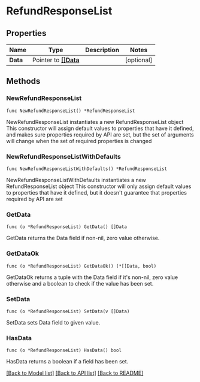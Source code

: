 # RefundResponseList

## Properties

Name | Type | Description | Notes
------------ | ------------- | ------------- | -------------
**Data** | Pointer to [**[]Data**](Data.md) |  | [optional] 

## Methods

### NewRefundResponseList

`func NewRefundResponseList() *RefundResponseList`

NewRefundResponseList instantiates a new RefundResponseList object
This constructor will assign default values to properties that have it defined,
and makes sure properties required by API are set, but the set of arguments
will change when the set of required properties is changed

### NewRefundResponseListWithDefaults

`func NewRefundResponseListWithDefaults() *RefundResponseList`

NewRefundResponseListWithDefaults instantiates a new RefundResponseList object
This constructor will only assign default values to properties that have it defined,
but it doesn't guarantee that properties required by API are set

### GetData

`func (o *RefundResponseList) GetData() []Data`

GetData returns the Data field if non-nil, zero value otherwise.

### GetDataOk

`func (o *RefundResponseList) GetDataOk() (*[]Data, bool)`

GetDataOk returns a tuple with the Data field if it's non-nil, zero value otherwise
and a boolean to check if the value has been set.

### SetData

`func (o *RefundResponseList) SetData(v []Data)`

SetData sets Data field to given value.

### HasData

`func (o *RefundResponseList) HasData() bool`

HasData returns a boolean if a field has been set.


[[Back to Model list]](../README.md#documentation-for-models) [[Back to API list]](../README.md#documentation-for-api-endpoints) [[Back to README]](../README.md)


